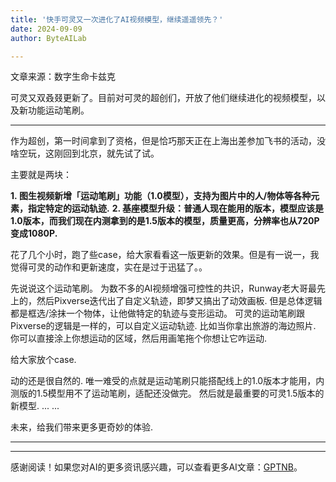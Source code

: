 ```yaml
---
title: '快手可灵又一次进化了AI视频模型，继续遥遥领先？'
date: 2024-09-09
author: ByteAILab

---
```


文章来源：数字生命卡兹克

可灵又双叒叕更新了。目前对可灵的超创们，开放了他们继续进化的视频模型，以及新功能运动笔刷。

---


作为超创，第一时间拿到了资格，但是恰巧那天正在上海出差参加飞书的活动，没啥空玩，这刚回到北京，就先试了试。

主要就是两块：

**1. 图生视频新增「运动笔刷」功能（1.0模型），支持为图片中的人/物体等各种元素，指定特定的运动轨迹.**
**2. 基座模型升级：普通人现在能用的版本，模型应该是1.0版本，而我们现在内测拿到的是1.5版本的模型，质量更高，分辨率也从720P变成1080P.**

花了几个小时，跑了些case，给大家看看这一版更新的效果。但是有一说一，我觉得可灵的动作和更新速度，实在是过于迅猛了。。

先说说这个运动笔刷。
为数不多的AI视频增强可控性的共识，Runway老大哥最先上的，然后Pixverse迭代出了自定义轨迹，即梦又搞出了动效画板.
但是总体逻辑都是框选/涂抹一个物体，让他做特定的轨迹与变形运动。
可灵的运动笔刷跟Pixverse的逻辑是一样的，可以自定义运动轨迹.
比如当你拿出旅游的海边照片.
你可以直接涂上你想运动的区域，然后用画笔拖个你想让它咋运动.

给大家放个case.

动的还是很自然的.
唯一难受的点就是运动笔刷只能搭配线上的1.0版本才能用，内测版的1.5模型用不了运动笔刷，适配还没做完。
然后就是最重要的可灵1.5版本的新模型.
...
...

未来，给我们带来更多更奇妙的体验.

---
---
感谢阅读！如果您对AI的更多资讯感兴趣，可以查看更多AI文章：[GPTNB](https://gptnb.com)。